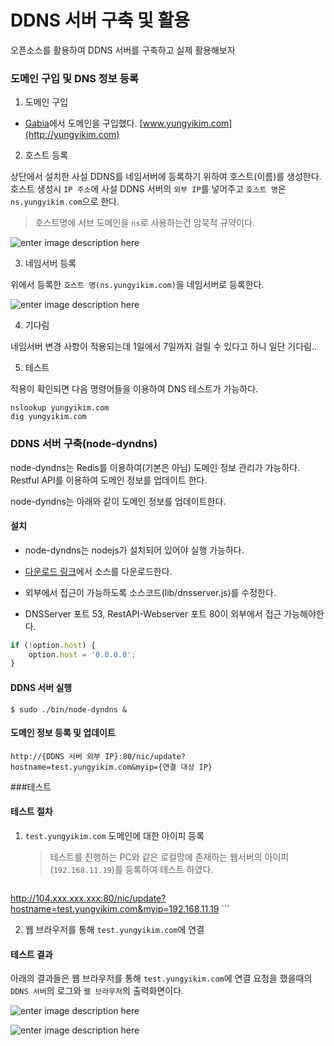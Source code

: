 # DDNS 서버 구축 및 활용

오픈소스를 활용하여 DDNS 서버를 구축하고 실제 활용해보자

### 도메인 구입 및 DNS 정보 등록

1. 도메인 구입
 
 - [Gabia](http://www.gabia.com)에서 도메인을 구입했다. [www.yungyikim.com](http://yungyikim.com)

2. 호스트 등록

상단에서 설치한 사설 DDNS를 네임서버에 등록하기 위하여 호스트(이름)를 생성한다. 호스트 생성시 `IP 주소`에 사설 DDNS 서버의 `외부 IP`를 넣어주고 `호스트 명`은 `ns.yungyikim.com`으로 한다.

>호스트명에 서브 도메인을 `ns`로 사용하는건 암묵적 규약이다.

![enter image description here](https://lh3.googleusercontent.com/-FW_cMOILY8k/VVAv8PuhSJI/AAAAAAAAB5o/jzk4YwNvniw/s0/%E1%84%89%E1%85%B3%E1%84%8F%E1%85%B3%E1%84%85%E1%85%B5%E1%86%AB%E1%84%89%E1%85%A3%E1%86%BA+2015-05-11+13.03.23.png "스크린샷 2015-05-11 13.03.23.png")

3. 네임서버 등록

위에서 등록한 `호스트 명(ns.yungyikim.com)`을 네임서버로 등록한다.

![enter image description here](https://lh3.googleusercontent.com/-h-AfgxzYzRk/VVAyQayKNRI/AAAAAAAAB54/I62qtnyrb_I/s0/%E1%84%89%E1%85%B3%E1%84%8F%E1%85%B3%E1%84%85%E1%85%B5%E1%86%AB%E1%84%89%E1%85%A3%E1%86%BA+2015-05-11+13.37.53.png "스크린샷 2015-05-11 13.37.53.png")

4. 기다림

네임서버 변경 사항이 적용되는데 1일에서 7일까지 걸릴 수 있다고 하니 일단 기다림..

5. 테스트

적용이 확인되면 다음 명령어들을 이용하여 DNS 테스트가 가능하다.

```
nslookup yungyikim.com
dig yungyikim.com
```

### DDNS 서버 구축(node-dyndns)

node-dyndns는 Redis를 이용하여(기본은 아님) 도메인 정보 관리가 가능하다. Restful API를 이용하여 도메인 정보를 업데이트 한다.

node-dyndns는 아래와 같이 도메인 정보를 업데이트한다.

#### 설치

- node-dyndns는 nodejs가 설치되어 있어야 실행 가능하다. 

- [다운로드 링크](https://bitbucket.org/ntakimura/node-dyndns/overview)에서 소스를 다운로드한다.

- 외부에서 접근이 가능하도록 소스코드(lib/dnsserver.js)를 수정한다.

- DNSServer 포트 53, RestAPI-Webserver 포트 80이 외부에서 접근 가능해야한다.

```javascript
if (!option.host) {
    option.host = '0.0.0.0';
}
```

#### DDNS 서버 실행

```
$ sudo ./bin/node-dyndns &
```

#### 도메인 정보 등록 및 업데이트

```
http://{DDNS 서버 외부 IP}:80/nic/update?hostname=test.yungyikim.com&myip={연결 대상 IP}
```

###테스트

#### 테스트 절차

 1. `test.yungyikim.com` 도메인에 대한 아이피 등록

	> 테스트를 진행하는 PC와 같은 로컬망에 존재하는 웹서버의 아이피(`192.168.11.19`)를 등록하여 테스트 하였다.
	
	```
http://104.xxx.xxx.xxx:80/nic/update?hostname=test.yungyikim.com&myip=192.168.11.19
	```

 2. 웹 브라우저를 통해 `test.yungyikim.com`에 연결

#### 테스트 결과

아래의 결과들은 웹 브라우저를 통해 `test.yungyikim.com`에 연결 요청을 했을때의 `DDNS 서버`의 로그와 `웹 브라우저`의 출력화면이다.

![enter image description here](https://lh3.googleusercontent.com/-GagmMuiiIH0/VVA9NbI_5lI/AAAAAAAAB7I/IFr99C2qDoE/s0/%E1%84%89%E1%85%B3%E1%84%8F%E1%85%B3%E1%84%85%E1%85%B5%E1%86%AB%E1%84%89%E1%85%A3%E1%86%BA+2015-05-11+14.17.01.png "스크린샷 2015-05-11 14.17.01.png")

![enter image description here](https://lh3.googleusercontent.com/-MVEW3dhJpaM/VVBDP7XlXiI/AAAAAAAAB7g/ke0nAmbS_ZM/s0/%E1%84%89%E1%85%B3%E1%84%8F%E1%85%B3%E1%84%85%E1%85%B5%E1%86%AB%E1%84%89%E1%85%A3%E1%86%BA+2015-05-11+14.08.15.png "스크린샷 2015-05-11 14.08.15.png")

  
